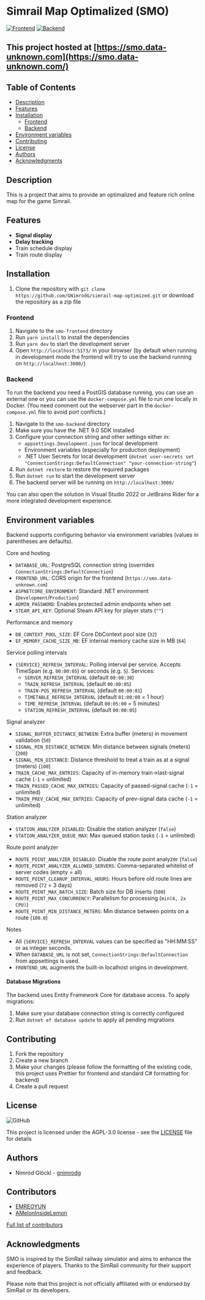 # Simrail Map Optimalized (SMO)

[![Frontend](https://github.com/GNimrodG/simrail-map-optimized/actions/workflows/build-frontend.yml/badge.svg)](https://github.com/GNimrodG/simrail-map-optimized/actions/workflows/build-frontend.yml)
[![Backend](https://github.com/GNimrodG/simrail-map-optimized/actions/workflows/build-backend.yml/badge.svg)](https://github.com/GNimrodG/simrail-map-optimized/actions/workflows/build-backend.yml)

## This project hosted at [https://smo.data-unknown.com](https://smo.data-unknown.com/)

## Table of Contents

- [Description](#description)
- [Features](#features)
- [Installation](#installation)
  - [Frontend](#frontend)
  - [Backend](#backend)
- [Environment variables](#environment-variables)
- [Contributing](#contributing)
- [License](#license)
- [Authors](#authors)
- [Acknowledgments](#acknowledgments)

## Description

This is a project that aims to provide an optimalized and feature rich online map for the game Simrail.

## Features

- **Signal display**
- **Delay tracking**
- Train schedule display
- Train route display

## Installation

1. Clone the repository with `git clone https://github.com/GNimrodG/simrail-map-optimized.git` or download the repository as a zip file

### Frontend

1. Navigate to the `smo-frontend` directory
2. Run `yarn install` to install the dependencies
3. Run `yarn dev` to start the development server
4. Open `http://localhost:5173/` in your browser (by default when running in development mode the frontend will try to use the backend running on `http://localhost:3000/`)

### Backend

To run the backend you need a PostGIS database running, you can use an external one or you can use the `docker-compose.yml` file to run one locally in Docker. (You need comment out the webserver part in the `docker-compose.yml` file to avoid port conflicts.)

1. Navigate to the `smo-backend` directory
2. Make sure you have the .NET 9.0 SDK installed
3. Configure your connection string and other settings either in:
   - `appsettings.Development.json` for local development
   - Environment variables (especially for production deployment)
   - .NET User Secrets for local development (`dotnet user-secrets set "ConnectionStrings:DefaultConnection" "your-connection-string"`)
4. Run `dotnet restore` to restore the required packages
5. Run `dotnet run` to start the development server
6. The backend server will be running on `http://localhost:3000/`

You can also open the solution in Visual Studio 2022 or JetBrains Rider for a more integrated development experience.

## Environment variables

Backend supports configuring behavior via environment variables (values in parentheses are defaults).

Core and hosting

- `DATABASE_URL`: PostgreSQL connection string (overrides `ConnectionStrings:DefaultConnection`)
- `FRONTEND_URL`: CORS origin for the frontend (`https://smo.data-unknown.com`)
- `ASPNETCORE_ENVIRONMENT`: Standard .NET environment (`Development`/`Production`)
- `ADMIN_PASSWORD`: Enables protected admin endpoints when set
- `STEAM_API_KEY`: Optional Steam API key for player stats (`""`)

Performance and memory

- `DB_CONTEXT_POOL_SIZE`: EF Core DbContext pool size (`32`)
- `EF_MEMORY_CACHE_SIZE_MB`: EF internal memory cache size in MB (`64`)

Service polling intervals

- `{SERVICE}_REFRESH_INTERVAL`: Polling interval per service. Accepts TimeSpan (e.g. `00:00:05`) or seconds (e.g. `5`).
  Services:
  - `SERVER_REFRESH_INTERVAL` (default `00:00:30`)
  - `TRAIN_REFRESH_INTERVAL` (default `00:00:05`)
  - `TRAIN-POS_REFRESH_INTERVAL` (default `00:00:01`)
  - `TIMETABLE_REFRESH_INTERVAL` (default `01:00:00` = 1 hour)
  - `TIME_REFRESH_INTERVAL` (default `00:05:00` = 5 minutes)
  - `STATION_REFRESH_INTERVAL` (default `00:00:05`)

Signal analyzer

- `SIGNAL_BUFFER_DISTANCE_BETWEEN`: Extra buffer (meters) in movement validation (`50`)
- `SIGNAL_MIN_DISTANCE_BETWEEN`: Min distance between signals (meters) (`200`)
- `SIGNAL_MIN_DISTANCE`: Distance threshold to treat a train as at a signal (meters) (`100`)
- `TRAIN_CACHE_MAX_ENTRIES`: Capacity of in-memory train->last-signal cache (`-1` = unlimited)
- `TRAIN_PASSED_CACHE_MAX_ENTRIES`: Capacity of passed-signal cache (`-1` = unlimited)
- `TRAIN_PREV_CACHE_MAX_ENTRIES`: Capacity of prev-signal data cache (`-1` = unlimited)

Station analyzer

- `STATION_ANALYZER_DISABLED`: Disable the station analyzer (`false`)
- `STATION_ANALYZER_QUEUE_MAX`: Max queued station tasks (`-1` = unlimited)

Route point analyzer

- `ROUTE_POINT_ANALYZER_DISABLED`: Disable the route point analyzer (`false`)
- `ROUTE_POINT_ANALYZER_ALLOWED_SERVERS`: Comma-separated whitelist of server codes (empty = all)
- `ROUTE_POINT_CLEANUP_INTERVAL_HOURS`: Hours before old route lines are removed (`72` = 3 days)
- `ROUTE_POINT_MAX_BATCH_SIZE`: Batch size for DB inserts (`500`)
- `ROUTE_POINT_MAX_CONCURRENCY`: Parallelism for processing (`min(4, 2x CPU)`)
- `ROUTE_POINT_MIN_DISTANCE_METERS`: Min distance between points on a route (`100.0`)

Notes

- All `{SERVICE}_REFRESH_INTERVAL` values can be specified as "HH:MM:SS" or as integer seconds.
- When `DATABASE_URL` is not set, `ConnectionStrings:DefaultConnection` from appsettings is used.
- `FRONTEND_URL` augments the built-in localhost origins in development.

#### Database Migrations

The backend uses Entity Framework Core for database access. To apply migrations:

1. Make sure your database connection string is correctly configured
2. Run `dotnet ef database update` to apply all pending migrations

## Contributing

1. Fork the repository
2. Create a new branch
3. Make your changes (please follow the formatting of the existing code, this project uses Prettier for frontend and standard C# formatting for backend)
4. Create a pull request

## License

![GitHub](https://img.shields.io/github/license/GNimrodG/simrail-map-optimized)

This project is licensed under the AGPL-3.0 license - see the [LICENSE](LICENSE) file for details

## Authors

- Nimród Glöckl - [gnimrodg](https://github.com/GNimrodG/)

## Contributors

- [EMREOYUN](https://github.com/EMREOYUN)
- [AMelonInsideLemon](https://github.com/AMelonInsideLemon)

[Full list of contributors](https://github.com/GNimrodG/simrail-map-optimized/graphs/contributors)

## Acknowledgments

SMO is inspired by the SimRail railway simulator and aims to enhance the experience of players. Thanks to the SimRail community for their support and feedback.

Please note that this project is not officially affiliated with or endorsed by SimRail or its developers.
